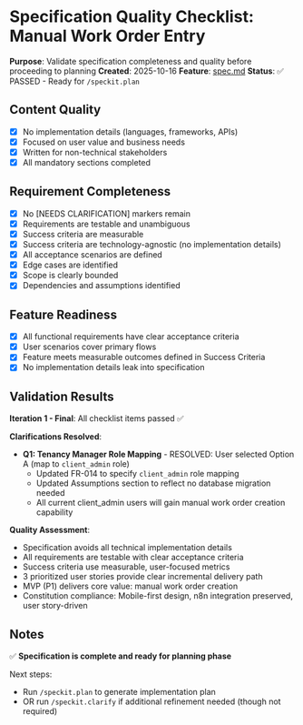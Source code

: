 # Specification Quality Checklist: Manual Work Order Entry

**Purpose**: Validate specification completeness and quality before proceeding to planning
**Created**: 2025-10-16
**Feature**: [spec.md](../spec.md)
**Status**: ✅ PASSED - Ready for `/speckit.plan`

## Content Quality

- [x] No implementation details (languages, frameworks, APIs)
- [x] Focused on user value and business needs
- [x] Written for non-technical stakeholders
- [x] All mandatory sections completed

## Requirement Completeness

- [x] No [NEEDS CLARIFICATION] markers remain
- [x] Requirements are testable and unambiguous
- [x] Success criteria are measurable
- [x] Success criteria are technology-agnostic (no implementation details)
- [x] All acceptance scenarios are defined
- [x] Edge cases are identified
- [x] Scope is clearly bounded
- [x] Dependencies and assumptions identified

## Feature Readiness

- [x] All functional requirements have clear acceptance criteria
- [x] User scenarios cover primary flows
- [x] Feature meets measurable outcomes defined in Success Criteria
- [x] No implementation details leak into specification

## Validation Results

**Iteration 1 - Final**: All checklist items passed ✅

**Clarifications Resolved**:
- **Q1: Tenancy Manager Role Mapping** - RESOLVED: User selected Option A (map to `client_admin` role)
  - Updated FR-014 to specify `client_admin` role mapping
  - Updated Assumptions section to reflect no database migration needed
  - All current client_admin users will gain manual work order creation capability

**Quality Assessment**:
- Specification avoids all technical implementation details
- All requirements are testable with clear acceptance criteria
- Success criteria use measurable, user-focused metrics
- 3 prioritized user stories provide clear incremental delivery path
- MVP (P1) delivers core value: manual work order creation
- Constitution compliance: Mobile-first design, n8n integration preserved, user story-driven

## Notes

✅ **Specification is complete and ready for planning phase**

Next steps:
- Run `/speckit.plan` to generate implementation plan
- OR run `/speckit.clarify` if additional refinement needed (though not required)

